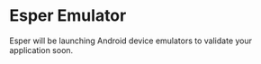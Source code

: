 # Esper Emulator


Esper will be launching Android device emulators to validate your application soon. 
